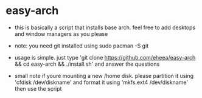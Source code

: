# easy-arch
 - this is basically a script that installs base arch. feel free to add desktops and window managers as you please

 - note: you need git installed using sudo pacman -S git
 - usage is simple. just type 'git clone https://github.com/eheea/easy-arch && cd easy-arch && ./install.sh' and answer the questions
 - small note if youre mounting a new /home disk. please partition it using 'cfdisk /dev/diskname' and format it using 'mkfs.ext4 /dev/diskname' then use the script